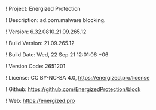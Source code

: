 ! Project: Energized Protection

! Description: ad.porn.malware blocking.

! Version: 6.32.0810.21.09.265.12

! Build Version: 21.09.265.12

! Build Date: Wed, 22 Sep 21 12:01:06 +06

! Version Code: 2651201

! License: CC BY-NC-SA 4.0, https://energized.pro/license

! Github: https://github.com/EnergizedProtection/block

! Web: https://energized.pro
